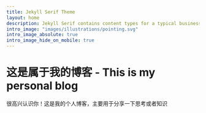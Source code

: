 ```yaml
---
title: Jekyll Serif Theme
layout: home
description: Jekyll Serif contains content types for a typical business website. The theme is fully responsive, blazing fast and artfully illustrated.
intro_image: "images/illustrations/pointing.svg"
intro_image_absolute: true
intro_image_hide_on_mobile: true
---
```


# 这是属于我的博客 - This is my personal blog

很高兴认识你！这是我的个人博客，主要用于分享一下思考或者知识
